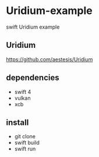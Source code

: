 # Uridium-example
swift Uridium example

## Uridium
https://github.com/aestesis/Uridium

## dependencies
- swift 4
- vulkan
- xcb

## install
- git clone
- swift build
- swift run